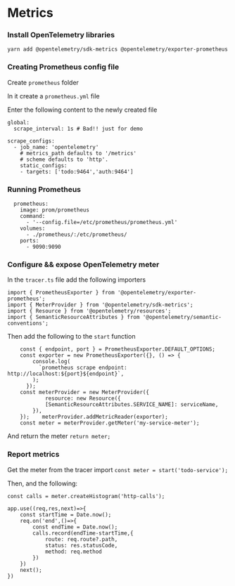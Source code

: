# Metrics

### Install OpenTelemetry libraries
```
yarn add @opentelemetry/sdk-metrics @opentelemetry/exporter-prometheus
```

### Creating Prometheus config file
Create `prometheus` folder

In it create a `prometheus.yml` file

Enter the following content to the newly created file

```
global:
  scrape_interval: 1s # Bad!! just for demo

scrape_configs:
  - job_name: 'opentelemetry'
    # metrics_path defaults to '/metrics'
    # scheme defaults to 'http'.
    static_configs:
    - targets: ['todo:9464','auth:9464']
```


### Running Prometheus

```
  prometheus:
    image: prom/prometheus
    command:
      - '--config.file=/etc/prometheus/prometheus.yml'
    volumes:
      - ./prometheus/:/etc/prometheus/
    ports:
      - 9090:9090
```


### Configure && expose OpenTelemetry meter
In the `tracer.ts` file add the following importers

```
import { PrometheusExporter } from '@opentelemetry/exporter-prometheus';
import { MeterProvider } from '@opentelemetry/sdk-metrics';
import { Resource } from '@opentelemetry/resources';
import { SemanticResourceAttributes } from '@opentelemetry/semantic-conventions';

```

Then add the following to the `start` function
```
    const { endpoint, port } = PrometheusExporter.DEFAULT_OPTIONS;
    const exporter = new PrometheusExporter({}, () => {
        console.log(
          `prometheus scrape endpoint: http://localhost:${port}${endpoint}`,
        );
      });
    const meterProvider = new MeterProvider({
            resource: new Resource({
            [SemanticResourceAttributes.SERVICE_NAME]: serviceName,
        }),
    });    meterProvider.addMetricReader(exporter);
    const meter = meterProvider.getMeter('my-service-meter');
```

And return the meter `return meter;`

### Report metrics 
Get the meter from the tracer import `const meter = start('todo-service');`


Then, and the following: 


```
const calls = meter.createHistogram('http-calls');

app.use((req,res,next)=>{
    const startTime = Date.now();
    req.on('end',()=>{
        const endTime = Date.now();
        calls.record(endTime-startTime,{
            route: req.route?.path,
            status: res.statusCode,
            method: req.method
        })
    })
    next();
})
```
